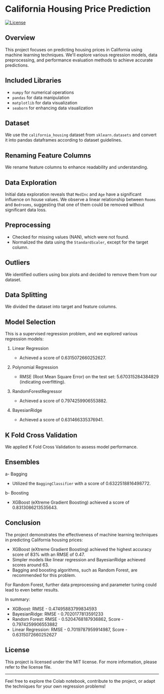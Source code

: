 # California Housing Price Prediction
[![License](https://img.shields.io/badge/License-MIT-blue.svg)](https://opensource.org/licenses/MIT)


## Overview

This project focuses on predicting housing prices in California using machine learning techniques. We'll explore various regression models, data preprocessing, and performance evaluation methods to achieve accurate predictions.

## Included Libraries

- `numpy` for numerical operations
- `pandas` for data manipulation
- `matplotlib` for data visualization
- `seaborn` for enhancing data visualization

## Dataset

We use the `california_housing` dataset from `sklearn.datasets` and convert it into pandas dataframes according to dataset guidelines.

## Renaming Feature Columns

We rename feature columns to enhance readability and understanding.

## Data Exploration

Initial data exploration reveals that `MedInc` and `Age` have a significant influence on house values. We observe a linear relationship between `Rooms` and `Bedrooms`, suggesting that one of them could be removed without significant data loss.

## Preprocessing

- Checked for missing values (NAN), which were not found.
- Normalized the data using the `StandardScaler`, except for the target column.

## Outliers

We identified outliers using box plots and decided to remove them from our dataset.

## Data Splitting

We divided the dataset into target and feature columns.

## Model Selection

This is a supervised regression problem, and we explored various regression models:

1. Linear Regression
   - Achieved a score of 0.6315072660252627.

2. Polynomial Regression
   - RMSE (Root Mean Square Error) on the test set: 5.670315284384829 (indicating overfitting).

3. RandomForestRegressor
   - Achieved a score of 0.7974259906553882.

4. BayesianRidge
   - Achieved a score of 0.631466335376941.

## K Fold Cross Validation

We applied K Fold Cross Validation to assess model performance.

## Ensembles

a- Bagging
   - Utilized the `BaggingClassifier` with a score of 0.6322518816498772.

b- Boosting
   - XGBoost (eXtreme Gradient Boosting) achieved a score of 0.8313086213535643.

## Conclusion

The project demonstrates the effectiveness of machine learning techniques in predicting California housing prices:

- XGBoost (eXtreme Gradient Boosting) achieved the highest accuracy score of 83% with an RMSE of 0.47.
- Simpler models like linear regression and BayesianRidge achieved scores around 63.
- Bagging and boosting algorithms, such as Random Forest, are recommended for this problem.

For Random Forest, further data preprocessing and parameter tuning could lead to even better results.

In summary:

- XGBoost: RMSE - 0.47495883799834593
- BayesianRidge: RMSE - 0.7020177813591233
- Random Forest: RMSE - 0.5204768187936862, Score - 0.7974259906553882
- Linear Regression: RMSE - 0.7019787959914987, Score - 0.6315072660252627

## License

This project is licensed under the MIT license. For more information, please refer to the license file.

---

Feel free to explore the Colab notebook, contribute to the project, or adapt the techniques for your own regression problems!
